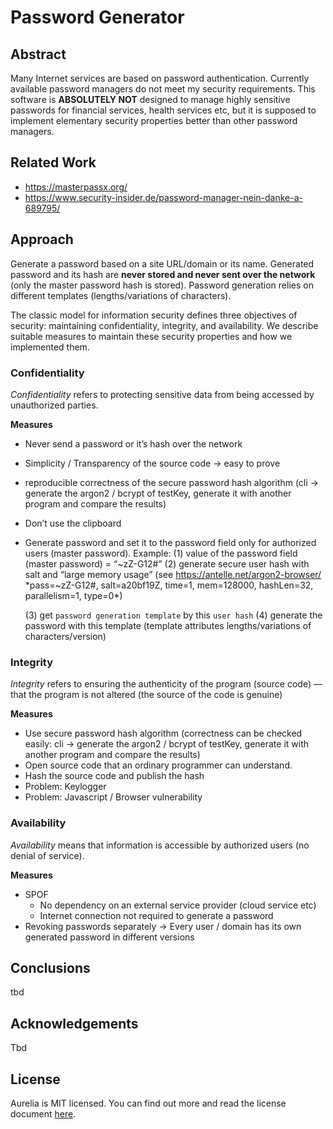 # Password Generator

## Abstract

Many Internet services are based on password authentication. Currently available password managers do not meet my security requirements. This software is **ABSOLUTELY NOT**  designed to manage highly sensitive passwords for financial services, health services etc, but it is supposed to implement elementary security properties better than other password managers.

## Related Work

* https://masterpassx.org/
* https://www.security-insider.de/password-manager-nein-danke-a-689795/

## Approach

Generate a password based on a site URL/domain or its name. Generated password and its hash are **never stored and never sent over the network** (only the master password hash is stored). Password generation relies on different templates (lengths/variations of characters).

The classic model for information security defines three objectives of security: maintaining confidentiality, integrity, and availability. We describe suitable measures to maintain these security properties and how we implemented them.

### Confidentiality

*Confidentiality* refers to protecting sensitive data from being accessed by unauthorized parties. 

**Measures**

* Never send a password or it’s hash over the network

* Simplicity / Transparency of the source code → easy to prove

* reproducible correctness of the secure password hash algorithm (cli → generate the argon2 / bcrypt of testKey, generate it with another program and compare the results)

* Don’t use the clipboard

* Generate password and set it to the password field only for authorized users (master password).
  Example: 
  (1) value of the password field (master password) = “~zZ-G12#” 
  (2) generate secure user hash with salt and “large memory usage” (see https://antelle.net/argon2-browser/ *pass=~zZ-G12#, salt=a20bf19Z, time=1, mem=128000, hashLen=32, parallelism=1, type=0*)

  (3) get `password generation template` by this `user hash`
  (4) generate the password with this template (template attributes lengths/variations of characters/version)

### Integrity

*Integrity* refers to ensuring the authenticity of the program (source code) —that the program is not altered (the source of the code is genuine)

**Measures**

* Use secure password hash algorithm (correctness can be checked easily: cli → generate the argon2 / bcrypt of testKey, generate it with another program and compare the results)
* Open source code that an ordinary programmer can understand.
* Hash the source code and publish the hash
* Problem: Keylogger
* Problem: Javascript / Browser vulnerability

### Availability

*Availability* means that information is accessible by authorized users (no denial of service).

**Measures**

* SPOF
  * No dependency on an external service provider (cloud service etc)
  * Internet connection not required to generate a password
* Revoking passwords separately 
  → Every user / domain has its own generated password in different versions

## Conclusions

tbd

## Acknowledgements

Tbd

## License

Aurelia is MIT licensed. You can find out more and read the license document [here](https://github.com/aurelia/aurelia/blob/master/LICENSE).